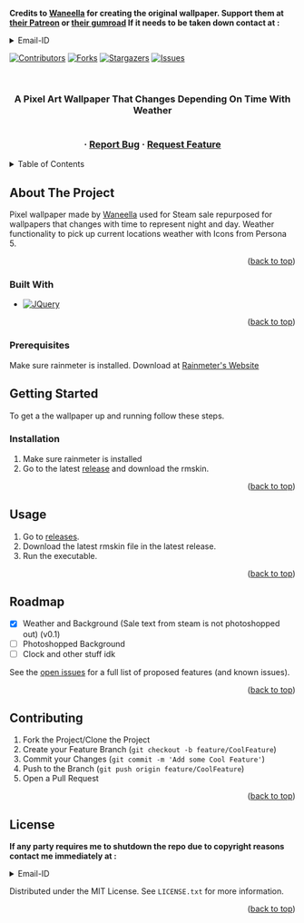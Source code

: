 **Credits to [Waneella](https://www.waneella.com/) for creating the original wallpaper. Support them at [their Patreon](https://www.patreon.com/waneella) or [their gumroad](https://waneella.gumroad.com/) If it needs to be taken down contact at :**
<details>
  <summary>Email-ID</summary>
   varun.jhaveri23@spit.ac.in
  
</details>





<a name="readme-top"></a>



[![Contributors][contributors-shield]][contributors-url]
[![Forks][forks-shield]][forks-url]
[![Stargazers][stars-shield]][stars-url]
[![Issues][issues-shield]][issues-url]




<br />
<div align="center">
  

<h3 align="center"A Pixel Art Wallpaper That Changes Depending On Time With Weather</h3>

  <p align="center">
    A Pixel Art Wallpaper That Changes Depending On Time With Weather
    <br />
    <br />
    <br />
    ·
    <a href="https://github.com/CYCLOP5/Rainmeter-GIF-rotate/issues">Report Bug</a>
    ·
    <a href="https://github.com/CYCLOP5/Rainmeter-GIF-rotate/issues">Request Feature</a>
  </p>
</div>


<details>
  <summary>Table of Contents</summary>
  <ol>
    <li>
      <a href="#about-the-project">About The Project</a>
      <ul>
        <li><a href="#built-with">Built With</a></li>
      </ul>
    </li>
    <li>
      <a href="#getting-started">Getting Started</a>
      <ul>
        <li><a href="#prerequisites">Prerequisites</a></li>
        <li><a href="#installation">Installation</a></li>
      </ul>
    </li>
    <li><a href="#usage">Usage</a></li>
    <li><a href="#roadmap">Roadmap</a></li>
    <li><a href="#contributing">Contributing</a></li>
    <li><a href="#license">License</a></li>
  </ol>
</details>


## About The Project
Pixel wallpaper made by [Waneella](https://www.waneella.com/) used for Steam sale repurposed for wallpapers that changes with time to represent night and day. 
Weather functionality to pick up current locations weather with Icons from Persona 5.


<p align="right">(<a href="#readme-top">back to top</a>)</p>



### Built With

* [![JQuery][Python.com]][Python-url]

<p align="right">(<a href="#readme-top">back to top</a>)</p>


### Prerequisites

 Make sure rainmeter is installed. Download at [Rainmeter's Website](https://www.rainmeter.net/)
  
## Getting Started

To get a the wallpaper up and running follow these steps.

### Installation

1. Make sure rainmeter is installed
2. Go to the latest [release](https://github.com/CYCLOP5/Rainmeter-GIF-rotate/releases) and download the rmskin.

<p align="right">(<a href="#readme-top">back to top</a>)</p>


## Usage

1. Go to [releases].
2. Download the latest rmskin file in the latest release.
3. Run the executable.

<p align="right">(<a href="#readme-top">back to top</a>)</p>



## Roadmap

- [x] Weather and Background (Sale text from steam is not photoshopped out) (v0.1)
- [ ] Photoshopped Background
- [ ] Clock and other stuff idk

See the [open issues](https://github.com/CYCLOP5/Rainmeter-GIF-rotate/issues) for a full list of proposed features (and known issues).

<p align="right">(<a href="#readme-top">back to top</a>)</p>


## Contributing


1. Fork the Project/Clone the Project
2. Create your Feature Branch (`git checkout -b feature/CoolFeature`)
3. Commit your Changes (`git commit -m 'Add some Cool Feature'`)
4. Push to the Branch (`git push origin feature/CoolFeature`)
5. Open a Pull Request

<p align="right">(<a href="#readme-top">back to top</a>)</p>



## License
**If any party requires me to shutdown the repo due to copyright reasons contact me immediately at :** 
<details>
  <summary>Email-ID</summary>
    varun.jhaveri23@spit.ac.in
  
</details>

Distributed under the MIT License. See `LICENSE.txt` for more information.

<p align="right">(<a href="#readme-top">back to top</a>)</p>








[contributors-shield]: https://img.shields.io/github/contributors/CYCLOP5/Rainmeter-GIF-rotate.svg?style=for-the-badge
[contributors-url]: https://github.com/CYCLOP5/Rainmeter-GIF-rotate/graphs/contributors
[forks-shield]: https://img.shields.io/github/forks/CYCLOP5/Rainmeter-GIF-rotate.svg?style=for-the-badge
[forks-url]: https://github.com/CYCLOP5/Rainmeter-GIF-rotate/network/members
[stars-shield]: https://img.shields.io/github/stars/CYCLOP5/Rainmeter-GIF-rotate.svg?style=for-the-badge
[stars-url]: https://github.com/CYCLOP5/Rainmeter-GIF-rotate/stargazers
[issues-shield]: https://img.shields.io/github/issues/CYCLOP5/Rainmeter-GIF-rotate.svg?style=for-the-badge
[issues-url]: https://github.com/CYCLOP5/Rainmeter-GIF-rotate/issues
[license-shield]: https://img.shields.io/github/license/CYCLOP5/Rainmeter-GIF-rotate.svg?style=for-the-badge
[license-url]: https://github.com/CYCLOP5/Rainmeter-GIF-rotate/blob/master/LICENSE.txt
[Python.com]: https://www.rainmeter.net/img/logo_nav.png
[Python-url]: https://www.rainmeter.net/
[releases]: https://github.com/CYCLOP5/Rainmeter-GIF-rotate/releases
